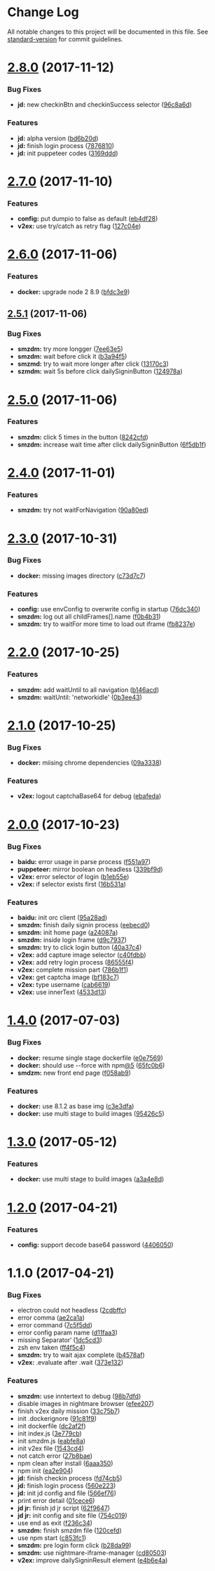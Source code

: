 # Change Log

All notable changes to this project will be documented in this file. See [standard-version](https://github.com/conventional-changelog/standard-version) for commit guidelines.

<a name="2.8.0"></a>
# [2.8.0](https://github.com/yidinghan/daily-signin/compare/v2.7.0...v2.8.0) (2017-11-12)


### Bug Fixes

* **jd:** new checkinBtn and checkinSuccess selector ([96c8a6d](https://github.com/yidinghan/daily-signin/commit/96c8a6d))


### Features

* **jd:** alpha version ([bd6b20d](https://github.com/yidinghan/daily-signin/commit/bd6b20d))
* **jd:** finish login process ([7876810](https://github.com/yidinghan/daily-signin/commit/7876810))
* **jd:** init puppeteer codes ([3169ddd](https://github.com/yidinghan/daily-signin/commit/3169ddd))



<a name="2.7.0"></a>
# [2.7.0](https://github.com/yidinghan/daily-signin/compare/v2.6.0...v2.7.0) (2017-11-10)


### Features

* **config:** put dumpio to false as default ([eb4df28](https://github.com/yidinghan/daily-signin/commit/eb4df28))
* **v2ex:** use try/catch as retry flag ([127c04e](https://github.com/yidinghan/daily-signin/commit/127c04e))



<a name="2.6.0"></a>
# [2.6.0](https://github.com/yidinghan/daily-signin/compare/v2.5.1...v2.6.0) (2017-11-06)


### Features

* **docker:** upgrade node 2 8.9 ([bfdc3e9](https://github.com/yidinghan/daily-signin/commit/bfdc3e9))



<a name="2.5.1"></a>
## [2.5.1](https://github.com/yidinghan/daily-signin/compare/v2.5.0...v2.5.1) (2017-11-06)


### Bug Fixes

* **smzdm:** try more longger ([7ee63e5](https://github.com/yidinghan/daily-signin/commit/7ee63e5))
* **smzdm:** wait before click it ([b3a94f5](https://github.com/yidinghan/daily-signin/commit/b3a94f5))
* **smzmd:** try to wait more longer after click ([13170c3](https://github.com/yidinghan/daily-signin/commit/13170c3))
* **szmdm:** wait 5s before click dailySigninButton ([124978a](https://github.com/yidinghan/daily-signin/commit/124978a))



<a name="2.5.0"></a>
# [2.5.0](https://github.com/yidinghan/daily-signin/compare/v2.4.0...v2.5.0) (2017-11-06)


### Features

* **smzdm:** click 5 times in the button ([8242cfd](https://github.com/yidinghan/daily-signin/commit/8242cfd))
* **smzdm:** increase wait time after click dailySigninButton ([6f5db1f](https://github.com/yidinghan/daily-signin/commit/6f5db1f))



<a name="2.4.0"></a>
# [2.4.0](https://github.com/yidinghan/daily-signin/compare/v2.3.0...v2.4.0) (2017-11-01)


### Features

* **smzdm:** try not waitForNavigation ([90a80ed](https://github.com/yidinghan/daily-signin/commit/90a80ed))



<a name="2.3.0"></a>
# [2.3.0](https://github.com/yidinghan/daily-signin/compare/v2.2.0...v2.3.0) (2017-10-31)


### Bug Fixes

* **docker:** missing images directory ([c73d7c7](https://github.com/yidinghan/daily-signin/commit/c73d7c7))


### Features

* **config:** use envConfig to overwrite config in startup ([76dc340](https://github.com/yidinghan/daily-signin/commit/76dc340))
* **smzdm:** log out all childFrames[].name ([f0b4b31](https://github.com/yidinghan/daily-signin/commit/f0b4b31))
* **smzdm:** try to waitFor more time to load out iframe ([fb8237e](https://github.com/yidinghan/daily-signin/commit/fb8237e))



<a name="2.2.0"></a>
# [2.2.0](https://github.com/yidinghan/daily-signin/compare/v2.1.0...v2.2.0) (2017-10-25)


### Features

* **smzdm:** add waitUntil to all navigation ([b146acd](https://github.com/yidinghan/daily-signin/commit/b146acd))
* **smzdm:** waitUntil: 'networkidle' ([0b3ee43](https://github.com/yidinghan/daily-signin/commit/0b3ee43))



<a name="2.1.0"></a>
# [2.1.0](https://github.com/yidinghan/daily-signin/compare/v2.0.0...v2.1.0) (2017-10-25)


### Bug Fixes

* **docker:** miising chrome dependencies ([09a3338](https://github.com/yidinghan/daily-signin/commit/09a3338))


### Features

* **v2ex:** logout captchaBase64 for debug ([ebafeda](https://github.com/yidinghan/daily-signin/commit/ebafeda))



<a name="2.0.0"></a>
# [2.0.0](https://github.com/yidinghan/daily-signin/compare/v1.4.0...v2.0.0) (2017-10-23)


### Bug Fixes

* **baidu:** error usage in parse process ([f551a97](https://github.com/yidinghan/daily-signin/commit/f551a97))
* **puppeteer:** mirror boolean on headless ([339bf9d](https://github.com/yidinghan/daily-signin/commit/339bf9d))
* **v2ex:** error selector of login ([b1eb55e](https://github.com/yidinghan/daily-signin/commit/b1eb55e))
* **v2ex:** if selector exists first ([16b531a](https://github.com/yidinghan/daily-signin/commit/16b531a))


### Features

* **baidu:** init orc client ([95a28ad](https://github.com/yidinghan/daily-signin/commit/95a28ad))
* **smzdm:** finish daily signin process ([eebecd0](https://github.com/yidinghan/daily-signin/commit/eebecd0))
* **smzdm:** init home page ([a24087a](https://github.com/yidinghan/daily-signin/commit/a24087a))
* **smzdm:** inside login frame ([d9c7937](https://github.com/yidinghan/daily-signin/commit/d9c7937))
* **smzdm:** try to click login button ([40a37c4](https://github.com/yidinghan/daily-signin/commit/40a37c4))
* **v2ex:** add capture image selector ([c40fdbb](https://github.com/yidinghan/daily-signin/commit/c40fdbb))
* **v2ex:** add retry login process ([86555f4](https://github.com/yidinghan/daily-signin/commit/86555f4))
* **v2ex:** complete mission part ([786b1f1](https://github.com/yidinghan/daily-signin/commit/786b1f1))
* **v2ex:** get captcha image ([bf183c7](https://github.com/yidinghan/daily-signin/commit/bf183c7))
* **v2ex:** type username ([cab6619](https://github.com/yidinghan/daily-signin/commit/cab6619))
* **v2ex:** use innerText ([4533d13](https://github.com/yidinghan/daily-signin/commit/4533d13))



<a name="1.4.0"></a>
# [1.4.0](https://github.com/yidinghan/daily-signin/compare/v1.2.0...v1.4.0) (2017-07-03)


### Bug Fixes

* **docker:** resume single stage dockerfile ([e0e7569](https://github.com/yidinghan/daily-signin/commit/e0e7569))
* **docker:** should use --force with npm[@5](https://github.com/5) ([65fc0b6](https://github.com/yidinghan/daily-signin/commit/65fc0b6))
* **smdzm:** new front end page ([f058ab9](https://github.com/yidinghan/daily-signin/commit/f058ab9))


### Features

* **docker:** use 8.1.2 as base img ([c3e3dfa](https://github.com/yidinghan/daily-signin/commit/c3e3dfa))
* **docker:** use multi stage to build images ([95426c5](https://github.com/yidinghan/daily-signin/commit/95426c5))



<a name="1.3.0"></a>
# [1.3.0](https://github.com/yidinghan/daily-signin/compare/v1.2.0...v1.3.0) (2017-05-12)


### Features

* **docker:** use multi stage to build images ([a3a4e8d](https://github.com/yidinghan/daily-signin/commit/a3a4e8d))



<a name="1.2.0"></a>
# [1.2.0](https://github.com/yidinghan/daily-signin/compare/v1.1.0...v1.2.0) (2017-04-21)


### Features

* **config:** support decode base64 password ([4406050](https://github.com/yidinghan/daily-signin/commit/4406050))



<a name="1.1.0"></a>
# 1.1.0 (2017-04-21)


### Bug Fixes

* electron could not headless ([2cdbffc](https://github.com/yidinghan/daily-signin/commit/2cdbffc))
* error comma ([ae2ca1a](https://github.com/yidinghan/daily-signin/commit/ae2ca1a))
* error command ([7c5f5dd](https://github.com/yidinghan/daily-signin/commit/7c5f5dd))
* error config param name ([d11faa3](https://github.com/yidinghan/daily-signin/commit/d11faa3))
* missing Separator‘ ([1dc5cd3](https://github.com/yidinghan/daily-signin/commit/1dc5cd3))
* zsh env taken ([ff4f5c4](https://github.com/yidinghan/daily-signin/commit/ff4f5c4))
* **smzdm:** try to wait ajax complete ([b4578af](https://github.com/yidinghan/daily-signin/commit/b4578af))
* **v2ex:** .evaluate after .wait ([373e132](https://github.com/yidinghan/daily-signin/commit/373e132))


### Features

* **smzdm:** use inntertext to debug ([98b7dfd](https://github.com/yidinghan/daily-signin/commit/98b7dfd))
* disable images in nightmare browser ([efee207](https://github.com/yidinghan/daily-signin/commit/efee207))
* finish v2ex daily mission ([33c75b7](https://github.com/yidinghan/daily-signin/commit/33c75b7))
* init .dockerignore ([91c81f9](https://github.com/yidinghan/daily-signin/commit/91c81f9))
* init dockerfile ([dc2af2f](https://github.com/yidinghan/daily-signin/commit/dc2af2f))
* init index.js ([3e779cb](https://github.com/yidinghan/daily-signin/commit/3e779cb))
* init smzdm.js ([eabfe8a](https://github.com/yidinghan/daily-signin/commit/eabfe8a))
* init v2ex file ([1543cd4](https://github.com/yidinghan/daily-signin/commit/1543cd4))
* not catch error ([27b8bae](https://github.com/yidinghan/daily-signin/commit/27b8bae))
* npm clean after install ([6aaa350](https://github.com/yidinghan/daily-signin/commit/6aaa350))
* npm init ([ea2e904](https://github.com/yidinghan/daily-signin/commit/ea2e904))
* **jd:** finish checkin process ([fd74cb5](https://github.com/yidinghan/daily-signin/commit/fd74cb5))
* **jd:** finish login process ([560e223](https://github.com/yidinghan/daily-signin/commit/560e223))
* **jd:** init jd config and file ([566ef76](https://github.com/yidinghan/daily-signin/commit/566ef76))
* print error detail ([01cece6](https://github.com/yidinghan/daily-signin/commit/01cece6))
* **jd jr:** finish jd jr script ([62f9647](https://github.com/yidinghan/daily-signin/commit/62f9647))
* **jd jr:** init config and site file ([754c019](https://github.com/yidinghan/daily-signin/commit/754c019))
* use end as exit ([f236c34](https://github.com/yidinghan/daily-signin/commit/f236c34))
* **smzdm:** finish smzdm file ([120cefd](https://github.com/yidinghan/daily-signin/commit/120cefd))
* use npm start ([c853fc1](https://github.com/yidinghan/daily-signin/commit/c853fc1))
* **smzdm:** pre login form click ([b28da99](https://github.com/yidinghan/daily-signin/commit/b28da99))
* **smzdm:** use nightmare-iframe-manager ([cd80503](https://github.com/yidinghan/daily-signin/commit/cd80503))
* **v2ex:** improve dailySigninResult element ([e4b6e4a](https://github.com/yidinghan/daily-signin/commit/e4b6e4a))
